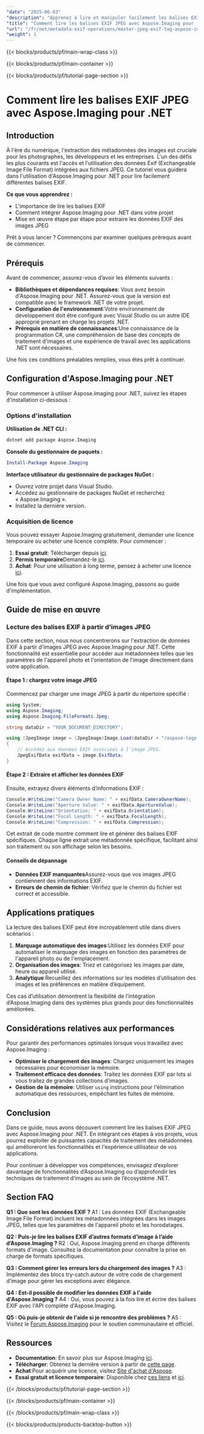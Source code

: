 ```yaml
---
"date": "2025-06-03"
"description": "Apprenez à lire et manipuler facilement les balises EXIF JPEG avec Aspose.Imaging pour .NET. Ce guide fournit des instructions étape par étape aux développeurs."
"title": "Comment lire les balises EXIF JPEG avec Aspose.Imaging pour .NET"
"url": "/fr/net/metadata-exif-operations/master-jpeg-exif-tag-aspose-imaging-net/"
"weight": 1
---
```


{{< blocks/products/pf/main-wrap-class >}}

{{< blocks/products/pf/main-container >}}

{{< blocks/products/pf/tutorial-page-section >}}
# Comment lire les balises EXIF JPEG avec Aspose.Imaging pour .NET

## Introduction

À l'ère du numérique, l'extraction des métadonnées des images est cruciale pour les photographes, les développeurs et les entreprises. L'un des défis les plus courants est l'accès et l'utilisation des données Exif (Exchangeable Image File Format) intégrées aux fichiers JPEG. Ce tutoriel vous guidera dans l'utilisation d'Aspose.Imaging pour .NET pour lire facilement différentes balises EXIF.

**Ce que vous apprendrez :**
- L'importance de lire les balises EXIF
- Comment intégrer Aspose.Imaging pour .NET dans votre projet
- Mise en œuvre étape par étape pour extraire les données EXIF des images JPEG

Prêt à vous lancer ? Commençons par examiner quelques prérequis avant de commencer.

## Prérequis

Avant de commencer, assurez-vous d’avoir les éléments suivants :

- **Bibliothèques et dépendances requises**: Vous avez besoin d'Aspose.Imaging pour .NET. Assurez-vous que la version est compatible avec le framework .NET de votre projet.
- **Configuration de l'environnement**:Votre environnement de développement doit être configuré avec Visual Studio ou un autre IDE approprié prenant en charge les projets .NET.
- **Prérequis en matière de connaissances**:Une connaissance de la programmation C#, une compréhension de base des concepts de traitement d'images et une expérience de travail avec les applications .NET sont nécessaires.

Une fois ces conditions préalables remplies, vous êtes prêt à continuer.

## Configuration d'Aspose.Imaging pour .NET

Pour commencer à utiliser Aspose.Imaging pour .NET, suivez les étapes d'installation ci-dessous :

### Options d'installation

**Utilisation de .NET CLI :**

```bash
dotnet add package Aspose.Imaging
```

**Console du gestionnaire de paquets :**

```powershell
Install-Package Aspose.Imaging
```

**Interface utilisateur du gestionnaire de packages NuGet :**
- Ouvrez votre projet dans Visual Studio.
- Accédez au gestionnaire de packages NuGet et recherchez « Aspose.Imaging ».
- Installez la dernière version.

### Acquisition de licence

Vous pouvez essayer Aspose.Imaging gratuitement, demander une licence temporaire ou acheter une licence complète. Pour commencer :

1. **Essai gratuit**: Télécharger depuis [ici](https://releases.aspose.com/imaging/net/).
2. **Permis temporaire**Demandez-le [ici](https://purchase.aspose.com/temporary-license/).
3. **Achat**: Pour une utilisation à long terme, pensez à acheter une licence [ici](https://purchase.aspose.com/buy).

Une fois que vous avez configuré Aspose.Imaging, passons au guide d'implémentation.

## Guide de mise en œuvre

### Lecture des balises EXIF à partir d'images JPEG

Dans cette section, nous nous concentrerons sur l'extraction de données EXIF à partir d'images JPEG avec Aspose.Imaging pour .NET. Cette fonctionnalité est essentielle pour accéder aux métadonnées telles que les paramètres de l'appareil photo et l'orientation de l'image directement dans votre application.

#### Étape 1 : chargez votre image JPEG

Commencez par charger une image JPEG à partir du répertoire spécifié :

```csharp
using System;
using Aspose.Imaging;
using Aspose.Imaging.FileFormats.Jpeg;

string dataDir = "YOUR_DOCUMENT_DIRECTORY"; 

using (JpegImage image = (JpegImage)Image.Load(dataDir + "/aspose-logo.jpg"))
{
    // Accédez aux données EXIF associées à l'image JPEG.
    JpegExifData exifData = image.ExifData;
}
```

#### Étape 2 : Extraire et afficher les données EXIF

Ensuite, extrayez divers éléments d’informations EXIF :

```csharp
Console.WriteLine("Camera Owner Name: " + exifData.CameraOwnerName);
Console.WriteLine("Aperture Value: " + exifData.ApertureValue);
Console.WriteLine("Orientation: " + exifData.Orientation);
Console.WriteLine("Focal Length: " + exifData.FocalLength);
Console.WriteLine("Compression: " + exifData.Compression);
```

Cet extrait de code montre comment lire et générer des balises EXIF spécifiques. Chaque ligne extrait une métadonnée spécifique, facilitant ainsi son traitement ou son affichage selon les besoins.

#### Conseils de dépannage

- **Données EXIF manquantes**Assurez-vous que vos images JPEG contiennent des informations EXIF.
- **Erreurs de chemin de fichier**: Vérifiez que le chemin du fichier est correct et accessible.

## Applications pratiques

La lecture des balises EXIF peut être incroyablement utile dans divers scénarios :

1. **Marquage automatique des images**:Utilisez les données EXIF pour automatiser le marquage des images en fonction des paramètres de l'appareil photo ou de l'emplacement.
2. **Organisation des images**: Triez et catégorisez les images par date, heure ou appareil utilisé.
3. **Analytique**:Recueillez des informations sur les modèles d’utilisation des images et les préférences en matière d’équipement.

Ces cas d’utilisation démontrent la flexibilité de l’intégration d’Aspose.Imaging dans des systèmes plus grands pour des fonctionnalités améliorées.

## Considérations relatives aux performances

Pour garantir des performances optimales lorsque vous travaillez avec Aspose.Imaging :

- **Optimiser le chargement des images**: Chargez uniquement les images nécessaires pour économiser la mémoire.
- **Traitement efficace des données**: Traitez les données EXIF par lots si vous traitez de grandes collections d'images.
- **Gestion de la mémoire**: Utiliser `using` instructions pour l'élimination automatique des ressources, empêchant les fuites de mémoire.

## Conclusion

Dans ce guide, nous avons découvert comment lire les balises EXIF JPEG avec Aspose.Imaging pour .NET. En intégrant ces étapes à vos projets, vous pourrez exploiter de puissantes capacités de traitement des métadonnées qui amélioreront les fonctionnalités et l'expérience utilisateur de vos applications.

Pour continuer à développer vos compétences, envisagez d’explorer davantage de fonctionnalités d’Aspose.Imaging ou d’approfondir les techniques de traitement d’images au sein de l’écosystème .NET.

## Section FAQ

**Q1 : Que sont les données EXIF ?**
A1 : Les données EXIF (Exchangeable Image File Format) incluent les métadonnées intégrées dans les images JPEG, telles que les paramètres de l'appareil photo et les horodatages.

**Q2 : Puis-je lire les balises EXIF d’autres formats d’image à l’aide d’Aspose.Imaging ?**
R2 : Oui, Aspose.Imaging prend en charge différents formats d'image. Consultez la documentation pour connaître la prise en charge de formats spécifiques.

**Q3 : Comment gérer les erreurs lors du chargement des images ?**
A3 : Implémentez des blocs try-catch autour de votre code de chargement d’image pour gérer les exceptions avec élégance.

**Q4 : Est-il possible de modifier les données EXIF à l'aide d'Aspose.Imaging ?**
A4 : Oui, vous pouvez à la fois lire et écrire des balises EXIF avec l'API complète d'Aspose.Imaging.

**Q5 : Où puis-je obtenir de l'aide si je rencontre des problèmes ?**
A5 : Visitez le [Forum Aspose.Imaging](https://forum.aspose.com/c/imaging/10) pour le soutien communautaire et officiel.

## Ressources

- **Documentation**: En savoir plus sur Aspose.Imaging [ici](https://reference.aspose.com/imaging/net/).
- **Télécharger**: Obtenez la dernière version à partir de [cette page](https://releases.aspose.com/imaging/net/).
- **Achat**:Pour acquérir une licence, visitez [Site d'achat d'Aspose](https://purchase.aspose.com/buy).
- **Essai gratuit et licence temporaire**: Disponible chez [ces liens](https://releases.aspose.com/imaging/net/) et [ici](https://purchase.aspose.com/temporary-license/).

{{< /blocks/products/pf/tutorial-page-section >}}

{{< /blocks/products/pf/main-container >}}

{{< /blocks/products/pf/main-wrap-class >}}

{{< blocks/products/products-backtop-button >}}